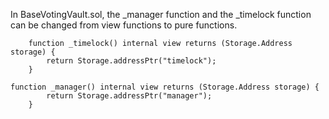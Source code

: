In BaseVotingVault.sol, the _manager function and the _timelock function can be changed from view functions to pure functions. 

```    
    function _timelock() internal view returns (Storage.Address storage) {
        return Storage.addressPtr("timelock");
    }
```

```    
function _manager() internal view returns (Storage.Address storage) {
        return Storage.addressPtr("manager");
    }
```